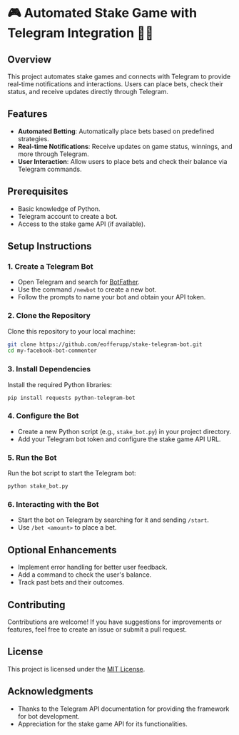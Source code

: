 
# 🎮 Automated Stake Game with Telegram Integration 🤖📲

## Overview
This project automates stake games and connects with Telegram to provide real-time notifications and interactions. Users can place bets, check their status, and receive updates directly through Telegram.

## Features
- **Automated Betting**: Automatically place bets based on predefined strategies.
- **Real-time Notifications**: Receive updates on game status, winnings, and more through Telegram.
- **User Interaction**: Allow users to place bets and check their balance via Telegram commands.

## Prerequisites
- Basic knowledge of Python.
- Telegram account to create a bot.
- Access to the stake game API (if available).

## Setup Instructions

### 1. Create a Telegram Bot
- Open Telegram and search for [BotFather](https://t.me/botfather).
- Use the command `/newbot` to create a new bot.
- Follow the prompts to name your bot and obtain your API token.

### 2. Clone the Repository
Clone this repository to your local machine:
```bash
git clone https://github.com/eofferupp/stake-telegram-bot.git
cd my-facebook-bot-commenter
```

### 3. Install Dependencies
Install the required Python libraries:
```bash
pip install requests python-telegram-bot
```

### 4. Configure the Bot
- Create a new Python script (e.g., `stake_bot.py`) in your project directory.
- Add your Telegram bot token and configure the stake game API URL.

### 5. Run the Bot
Run the bot script to start the Telegram bot:
```bash
python stake_bot.py
```

### 6. Interacting with the Bot
- Start the bot on Telegram by searching for it and sending `/start`.
- Use `/bet <amount>` to place a bet.

## Optional Enhancements
- Implement error handling for better user feedback.
- Add a command to check the user's balance.
- Track past bets and their outcomes.

## Contributing
Contributions are welcome! If you have suggestions for improvements or features, feel free to create an issue or submit a pull request.

## License
This project is licensed under the [MIT License](https://opensource.org/licenses/MIT).

## Acknowledgments
- Thanks to the Telegram API documentation for providing the framework for bot development.
- Appreciation for the stake game API for its functionalities.
